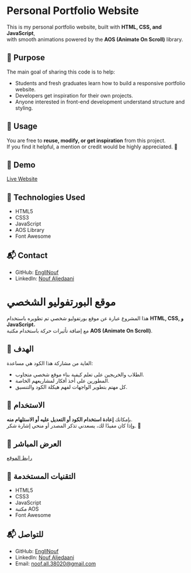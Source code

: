 # Personal Portfolio Website

This is my personal portfolio website, built with **HTML, CSS, and JavaScript**,  
with smooth animations powered by the **AOS (Animate On Scroll)** library.  

## 🎯 Purpose
The main goal of sharing this code is to help:
- Students and fresh graduates learn how to build a responsive portfolio website.
- Developers get inspiration for their own projects.
- Anyone interested in front-end development understand structure and styling.

## 🚀 Usage
You are free to **reuse, modify, or get inspiration** from this project.  
If you find it helpful, a mention or credit would be highly appreciated. 🙌

## 🔗 Demo
[Live Website](https://your-portfolio-link.com)

## 📂 Technologies Used
- HTML5  
- CSS3  
- JavaScript  
- AOS Library  
- Font Awesome  

## 📬 Contact
- GitHub: [EngllNouf](https://github.com/EngllNouf)  
- LinkedIn: [Nouf Aljedaani](https://linkedin.com/in/nouf-aljedaani-14ba9a284)  


# موقع البورتفوليو الشخصي

هذا المشروع عبارة عن موقع بورتفوليو شخصي تم تطويره باستخدام **HTML, CSS, و JavaScript**،  
مع إضافة تأثيرات حركة باستخدام مكتبة **AOS (Animate On Scroll)**.  

## 🎯 الهدف
الغاية من مشاركة هذا الكود هي مساعدة:
- الطلاب والخريجين على تعلم كيفية بناء موقع شخصي متجاوب.  
- المطورين على أخذ أفكار لمشاريعهم الخاصة.  
- كل مهتم بتطوير الواجهات لفهم هيكلة الكود والتنسيق.  

## 🚀 الاستخدام
بإمكانك **إعادة استخدام الكود أو التعديل عليه أو الاستلهام منه**.  
وإذا كان مفيدًا لك، يسعدني تذكر المصدر أو منحي إشارة شكر. 🙌  

## 🔗 العرض المباشر
[رابط الموقع](https://your-portfolio-link.com)

## 📂 التقنيات المستخدمة
- HTML5  
- CSS3  
- JavaScript  
- مكتبة AOS  
- Font Awesome  

## 📬 للتواصل
- GitHub: [EngllNouf](https://github.com/EngllNouf)  
- LinkedIn: [Nouf Aljedaani](https://linkedin.com/in/nouf-aljedaani-14ba9a284)  
- Email: noof.all.38020@gmail.com




